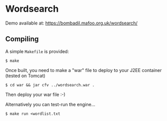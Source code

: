 Wordsearch
==========

Demo available at: https://bombadil.mafoo.org.uk/wordsearch/

Compiling
---------

A simple ```Makefile``` is provided:

```
$ make
```

Once built, you need to make a "war" file to deploy to your J2EE container (tested on Tomcat)

```
$ cd war && jar cfv ../wordsearch.war .
```
Then deploy your war file :-)

Alternatively you can test-run the engine...
```
$ make run <wordlist.txt
```

